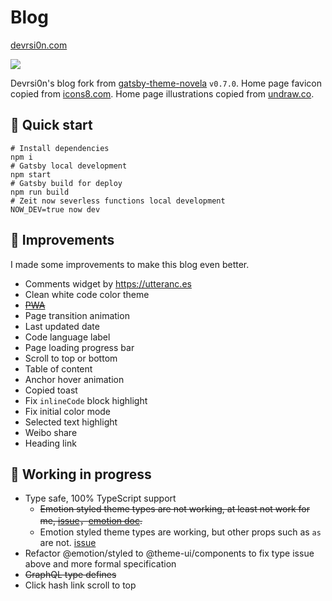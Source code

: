 # Blog

[devrsi0n.com](https://devrsion.com)

[![](https://data.jsdelivr.com/v1/package/gh/devrsi0n/devrsi0n.github.io/badge)](https://www.jsdelivr.com/package/gh/devrsi0n/devrsi0n.github.io)

Devrsi0n's blog fork from [gatsby-theme-novela](https://github.com/narative/gatsby-theme-novela/tree/75f241249ddb56bca503e8bf1db13043e22931cc) `v0.7.0`. Home page favicon copied from [icons8.com](https://icons8.com/icons/set/macbook-idea). Home page illustrations copied from [undraw.co](https://undraw.co/illustrations).

## 💪 Quick start

```shell
# Install dependencies
npm i
# Gatsby local development
npm start
# Gatsby build for deploy
npm run build
# Zeit now severless functions local development
NOW_DEV=true now dev
```

## 🚀 Improvements

I made some improvements to make this blog even better.

- Comments widget by <https://utteranc.es>
- Clean white code color theme
- [~~PWA~~](https://developer.mozilla.org/zh-CN/docs/Web/Progressive_web_apps)
- Page transition animation
- Last updated date
- Code language label
- Page loading progress bar
- Scroll to top or bottom
- Table of content
- Anchor hover animation
- Copied toast
- Fix `inlineCode` block highlight
- Fix initial color mode
- Selected text highlight
- Weibo share
- Heading link

## 🚧 Working in progress

- Type safe, 100% TypeScript support
  - ~~Emotion styled theme types are not working, at least not work for me, [issue](https://github.com/emotion-js/emotion/issues/1320#issuecomment-523123548)，[emotion doc](https://emotion.sh/docs/typescript#define-a-theme).~~
  - Emotion styled theme types are working, but other props such as `as` are not. [issue](https://github.com/emotion-js/emotion/issues/1434)
- Refactor @emotion/styled to @theme-ui/components to fix type issue above and more
  formal specification
- ~~GraphQL type defines~~
- Click hash link scroll to top
